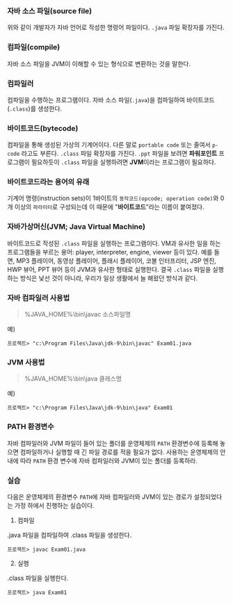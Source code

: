 ### 자바 소스 파일(source file)
위와 같이 개발자가 자바 언어로 작성한 명령어 파일이다. `.java` 파일 확장자를 가진다.

### 컴파일(compile)
자바 소스 파일을 JVM이 이해할 수 있는 형식으로 변환하는 것을 말한다. 

### 컴파일러
컴파일을 수행하는 프로그램이다. 자바 소스 파일(`.java`)을 컴파일하여 바이트코드 (`.class`)를 생성한다.

### 바이트코드(bytecode)
컴파일을 통해 생성된 가상의 기계어이다. 다른 말로 `portable code` 또는 줄여서 `p-code` 라고도 부른다. `.class` 파일 확장자를 가진다. `.ppt` 파일을 보려면 **파워포인트** 프로그램이 필요하듯이 `.class` 파일을 실행하려면 **JVM**이라는 프로그램이 필요하다. 

### 바이트코드라는 용어의 유래
기계어 명령(instruction sets)이 1바이트의 `동작코드(opcode; operation code)`와 0개 이상의 `파라미터`로 구성되는데 이 때문에 "**바이트코드**"라는 이름이 붙여졌다.

### 자바가상머신(JVM; Java Virtual Machine)
바이트코드로 작성된 `.class` 파일을 실행하는 프로그램이다. VM과 유사한 일을 하는 프로그램들을 부르는 용어: player, interpreter, engine, viewer 등이 있다. 예를 들면, MP3 플레이어, 동영상 플레이어, 플래시 플레이어, 코볼 인터프리터, JSP 엔진, HWP 뷰어, PPT 뷰어 등이 JVM과 유사한 형태로 실행한다. 결국 `.class` 파일을 실행하는 방식은 낯선 것이 아니라, 우리가 일상 생활에서 늘 해왔던 방식과 같다.

### 자바 컴파일러 사용법
> %JAVA_HOME%\bin\javac 소스파일명

예)
```
프로젝트> "c:\Program Files\Java\jdk-9\bin\javac" Exam01.java   
```  

### JVM 사용법
> %JAVA_HOME%\bin\java 클래스명

예)
``` 
프로젝트> "c:\Program Files\Java\jdk-9\bin\java" Exam01 
```

### PATH 환경변수
자바 컴파일러와 JVM 파일이 들어 있는 폴더를 운영체제의 `PATH` 환경변수에 등록해 놓으면 컴파일하거나 실행할 때 긴 파일 경로를 적을 필요가 없다. 사용하는 운영체제의 안내에 따라 `PATH` 환경 변수에 자바 컴파일러와 JVM이 있는 폴더를 등록하라.

### 실습
다음은 운영체제의 환경변수 `PATH`에 자바 컴파일러와 JVM이 있는 경로가 설정되었다는 가정 하에서 진행하는 실습이다. 
 1) 컴파일
 
 .java 파일을 컴파일하여 .class 파일을 생성한다.
 ```
 프로젝트> javac Exam01.java
 ```
 
 2) 실행  
 
 .class 파일을 실행한다.
 ```
 프로젝트> java Exam01
 ``` 
 



